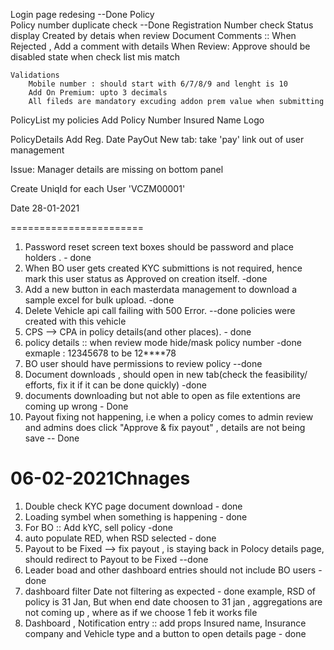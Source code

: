 Login page redesing --Done
Policy  
	Policy number duplicate check --Done
	Registration Number check 
	Status display
	Created by detais when review
	Document
	Comments :: When Rejected , Add a comment with details
	When Review: Approve should be disabled state when check list mis match
	
	Validations
		Mobile number : should start with 6/7/8/9 and lenght is 10
		Add On Premium: upto 3 decimals
		All fileds are mandatory excuding addon prem value when submitting
PolicyList
	my policies
		Add	
			Policy Number
			Insured Name
Logo


PolicyDetails
  Add
    Reg. Date 
PayOut
  New tab: take 'pay' link out of user management

Issue: Manager details are missing on bottom panel

Create UniqId for each User 'VCZM00001'



Date 28-01-2021

=======================

1. Password reset screen text boxes should be password and place holders . - done
2. When BO user gets created KYC submittions is not required, hence mark this user status as Approved on creation itself.  -done
3. Add a new button in each masterdata management to download a sample excel for bulk upload.  -done
4. Delete Vehicle api call failing with 500 Error.  --done policies were created with this vehicle
5. CPS --> CPA in policy details(and other places).  - done
6. policy details :: when review mode hide/mask policy number -done
    exmaple : 12345678 to be 12****78 
7. BO user should have permissions to review policy --done
8. Document downloads , should open in new tab(check the feasibility/ efforts, fix it if it can be done quickly) -done
9. documents downloading  but not able to open as file extentions are coming up wrong -  Done
10. Payout fixing not happening, i.e when a policy comes to admin review and admins does click "Approve & fix payout" , details are not being save -- Done


06-02-2021Chnages
==========================================

1. Double check KYC page document download - done
2. Loading symbel when something is happening - done
3. For BO :: Add kYC, sell policy -done
4. auto populate RED, when  RSD selected - done
5. Payout to be Fixed --> fix payout , is staying back in Polocy details page, should redirect to Payout to be Fixed --done
6. Leader boad and other dashboard entries should not include BO users -done
7. dashboard filter Date not filtering as expected - done
    example, RSD of policy is 31 Jan, But when end date choosen to 31 jan , aggregations are not coming up , where as if we choose 1 feb it works file
8. Dashboard , Notification entry :: add props  Insured name, Insurance company and Vehicle type and a button to open details page - done
